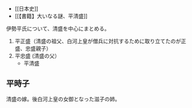 - [[日本史]]
- [[【書籍】大いなる謎、平清盛]]

伊勢平氏について、清盛を中心にまとめる。

1. 平正盛（清盛の祖父、白河上皇が僧兵に対抗するために取り立てたのが正盛、忠盛親子）
2. 平忠盛 (清盛の父）
   - 平清盛


## 平時子

清盛の嫁。後白河上皇の女御となった滋子の姉。


